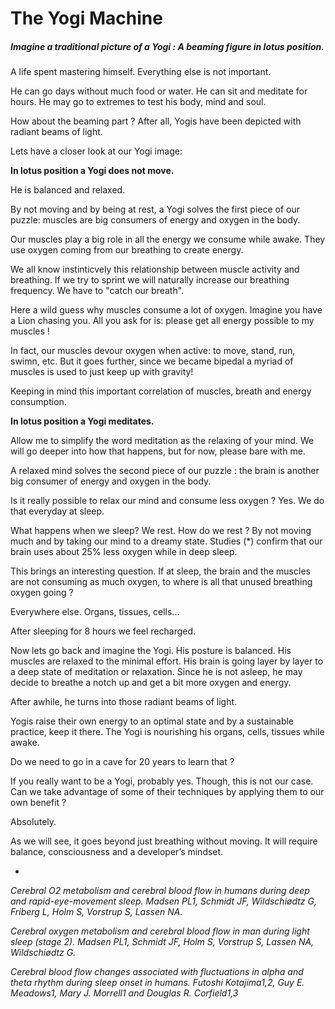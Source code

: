 # The Yogi Machine

##### Imagine a traditional picture of a Yogi : A beaming figure in lotus position. 

A life spent mastering himself. Everything else is not important. 

He can go days without much food or water. He can sit and meditate for hours. He may go to extremes to test his body, mind and soul. 

How about the beaming part ? After all, Yogis have been depicted with radiant beams of light. 

Lets have a closer look at our Yogi image:

**In lotus position a Yogi does not move.** 

He is balanced and relaxed. 

By not moving and by being at rest, a Yogi solves the first piece of our puzzle: muscles are big consumers of energy and oxygen in the body. 

Our muscles play a big role in all the energy we consume while awake. They use oxygen coming from our breathing to create energy. 

We all know instinticvely this relationship between muscle activity and breathing. If we try to sprint we will naturally increase our breathing frequency. We have to "catch our breath".  

Here a wild guess why muscles consume a lot of oxygen. Imagine you have a Lion chasing you. All you ask for is: please get all energy possible to my muscles !

In fact, our muscles devour oxygen when active: to move, stand, run, swimn, etc. But it goes further, since we became bipedal a myriad of muscles is used to just keep up with gravity! 

Keeping in mind this important correlation of muscles, breath and energy consumption. 

**In lotus position a Yogi meditates.** 

Allow me to simplify the word meditation as the relaxing of your mind. We will go deeper into how that happens, but for now, please bare with me. 

A relaxed mind solves the second piece of our puzzle : the brain is another big consumer of energy and oxygen in the body. 

Is it really possible to relax our mind and consume less oxygen ? Yes. We do that everyday at sleep. 

What happens when we sleep? We rest. How do we rest ? By not moving much and by taking our mind to a dreamy state. Studies (*) confirm that our brain uses about 25% less oxygen while in deep sleep. 

This brings an interesting question. If at sleep, the brain and the muscles are not consuming as much oxygen, to  where is all that unused breathing oxygen going ? 

Everywhere else. Organs, tissues, cells...

After sleeping for 8 hours we feel recharged.

Now lets go back and imagine the Yogi. His posture is balanced. His muscles are relaxed to the minimal effort. His brain is going layer by layer to a deep state of meditation or relaxation. Since he is not asleep, he may decide to breathe a notch up and get a bit more oxygen and energy. 

After awhile, he turns into those radiant beams of light. 

Yogis raise their own energy to an optimal state and by a sustainable practice, keep it there. The Yogi is nourishing his organs, cells, tissues while awake. 

Do we need to go in a cave for 20 years to learn that ? 

If you really want to be a Yogi, probably yes. Though, this is not our case. Can we take advantage of some of their techniques by applying them to our own benefit ? 

Absolutely. 

As we will see, it goes beyond just breathing without moving. It will require balance, consciousness and a developer’s mindset. 

*

*Cerebral O2 metabolism and cerebral blood flow in humans during deep and rapid-eye-movement sleep.
Madsen PL1, Schmidt JF, Wildschiødtz G, Friberg L, Holm S, Vorstrup S, Lassen NA.*

*Cerebral oxygen metabolism and cerebral blood flow in man during light sleep (stage 2).
Madsen PL1, Schmidt JF, Holm S, Vorstrup S, Lassen NA, Wildschiødtz G.*

*Cerebral blood flow changes associated with fluctuations
in alpha and theta rhythm during sleep onset in humans.
Futoshi Kotajima1,2, Guy E. Meadows1, Mary J. Morrell1 and Douglas R. Corfield1,3*

